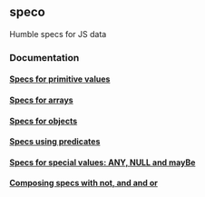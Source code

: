 ## speco

Humble specs for JS data


### Documentation

#### [Specs for primitive values](/docs/primitiveValuesSpecs.md)

#### [Specs for arrays](/docs/arraySpecs.md)

#### [Specs for objects](/docs/objectsSpecs.md)

#### [Specs using predicates](/docs/predicatesSpecs.md)

#### [Specs for special values: ANY, NULL and mayBe](/docs/specialValuesSpecs.md)

#### [Composing specs with not, and and or](/docs/composingSpecs.md)
